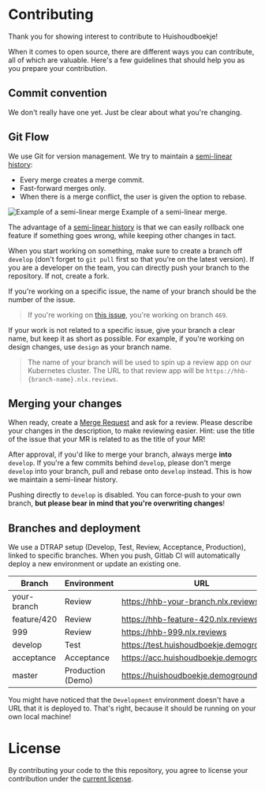 # Contributing
Thank you for showing interest to contribute to Huishoudboekje!

When it comes to open source, there are different ways you can contribute, all of which are valuable.
Here's a few guidelines that should help you as you prepare your contribution.

## Commit convention

We don't really have one yet. Just be clear about what you're changing.

## Git Flow

We use Git for version management. We try to maintain a [semi-linear history](https://stackoverflow.com/questions/20348629/what-are-advantages-of-keeping-linear-history-in-git):
- Every merge creates a merge commit.
- Fast-forward merges only.
- When there is a merge conflict, the user is given the option to rebase.

![Example of a semi-linear merge](https://i.stack.imgur.com/yJpjE.gif "Example of a semi-linear merge")
Example of a semi-linear merge.

The advantage of a [semi-linear history](https://stackoverflow.com/a/59714422) is that we can easily rollback one feature if 
something goes wrong, while keeping other changes in tact.

When you start working on something, make sure to create a branch off `develop` (don't forget to `git pull` first so that you're on the latest version).
If you are a developer on the team, you can directly push your branch to the repository. If not, create a fork.

If you're working on a specific issue, the name of your branch should be the number of the issue.
> If you're working on [this issue](https://gitlab.com/commonground/huishoudboekje/app-new/-/issues/469), you're working on branch `469`.

If your work is not related to a specific issue, give your branch a clear name, but keep it as short as possible. 
For example, if you're working on design changes, use `design` as your branch name.

> The name of your branch will be used to spin up a review app on our Kubernetes cluster. 
> The URL to that review app will be `https://hhb-{branch-name}.nlx.reviews`.

## Merging your changes

When ready, create a [Merge Request](https://gitlab.com/commonground/huishoudboekje/app-new/-/merge_requests) and ask for a review.
Please describe your changes in the description, to make reviewing easier. Hint: use the title of the issue that your MR is related to as the title of your MR!

After approval, if you'd like to merge your branch, always merge **into** `develop`. 
If you're a few commits behind `develop`, please don't merge `develop` into your branch, pull and rebase onto `develop` instead. 
This is how we maintain a semi-linear history.

Pushing directly to `develop` is disabled. You can force-push to your own branch, **but please bear in mind that you're overwriting changes**!

## Branches and deployment

We use a DTRAP setup (Develop, Test, Review, Acceptance, Production), linked to specific branches.
When you push, Gitlab CI will automatically deploy a new environment or update an existing one.

| Branch      | Environment       | URL                                       |
|-------------|-------------------|-------------------------------------------|
| your-branch | Review            | https://hhb-your-branch.nlx.reviews       |
| feature/420 | Review            | https://hhb-feature-420.nlx.reviews       |
| 999         | Review            | https://hhb-999.nlx.reviews               |
| develop     | Test              | https://test.huishoudboekje.demoground.nl |
| acceptance  | Acceptance        | https://acc.huishoudboekje.demoground.nl  |
| master      | Production (Demo) | https://huishoudboekje.demoground.nl      |

You might have noticed that the `Development` environment doesn't have a URL that it is deployed to. 
That's right, because it should be running on your own local machine!

# License

By contributing your code to the this repository, you agree to license your contribution under the [current license](./LICENSE.md).